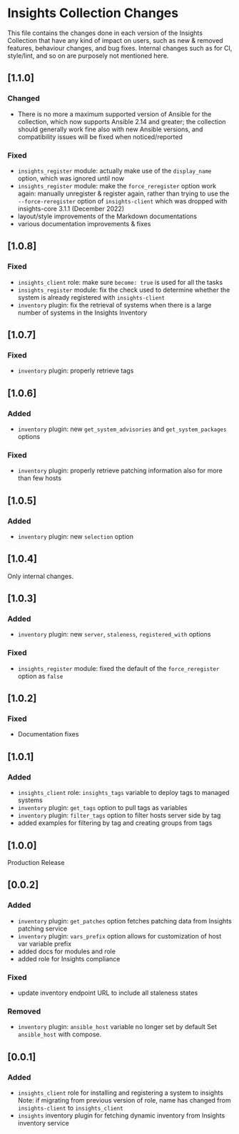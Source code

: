 # Insights Collection Changes

This file contains the changes done in each version of the Insights Collection
that have any kind of impact on users, such as new & removed features, behaviour
changes, and bug fixes. Internal changes such as for CI, style/lint, and so on
are purposely not mentioned here.

## [1.1.0]
### Changed
- There is no more a maximum supported version of Ansible for the collection,
  which now supports Ansible 2.14 and greater; the collection should generally
  work fine also with new Ansible versions, and compatibility issues will be
  fixed when noticed/reported

### Fixed
- `insights_register` module: actually make use of the `display_name` option,
  which was ignored until now
- `insights_register` module: make the `force_reregister` option work again:
  manually unregister & register again, rather than trying to use the
  `--force-reregister` option of `insights-client` which was dropped with
  insights-core 3.1.1 (December 2022)
- layout/style improvements of the Markdown documentations
- various documentation improvements & fixes

## [1.0.8]
### Fixed
- `insights_client` role: make sure `become: true` is used for all the tasks
- `insights_register` module: fix the check used to determine whether the
  system is already registered with `insights-client`
- `inventory` plugin: fix the retrieval of systems when there is a large number
  of systems in the Insights Inventory

## [1.0.7]
### Fixed
- `inventory` plugin: properly retrieve tags

## [1.0.6]
### Added
- `inventory` plugin: new `get_system_advisories` and `get_system_packages`
  options

### Fixed
- `inventory` plugin: properly retrieve patching information also for more than
  few hosts

## [1.0.5]
### Added
- `inventory` plugin: new `selection` option

## [1.0.4]
Only internal changes.

## [1.0.3]
### Added
- `inventory` plugin: new `server`, `staleness`, `registered_with` options

### Fixed
- `insights_register` module: fixed the default of the `force_reregister` option
  as `false`

## [1.0.2]
### Fixed
- Documentation fixes

## [1.0.1]
### Added
- `insights_client` role: `insights_tags` variable to deploy tags to managed
  systems
- `inventory` plugin: `get_tags` option to pull tags as variables
- `inventory` plugin: `filter_tags` option to filter hosts server side by tag
- added examples for filtering by tag and creating groups from tags

## [1.0.0]
Production Release

## [0.0.2]
### Added
- `inventory` plugin: `get_patches` option fetches patching data from Insights
  patching service
- `inventory` plugin: `vars_prefix` option allows for customization of host var
  variable prefix
- added docs for modules and role
- added role for Insights compliance

### Fixed
- update inventory endpoint URL to include all staleness states

### Removed
- `inventory` plugin: `ansible_host` variable no longer set by default
  Set `ansible_host` with compose.

## [0.0.1]
### Added
- `insights_client` role for installing and registering a system to insights
  Note: if migrating from previous version of role, name has changed from
  `insights-client` to `insights_client`
- `insights` inventory plugin for fetching dynamic inventory from Insights
  inventory service
